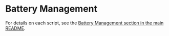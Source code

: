 # Battery Management

For details on each script, see the [Battery Management section in the main README](https://github.com/YanivHaliwa/Linux-Stuff/tree/master?tab=readme-ov-file#battery-management).
